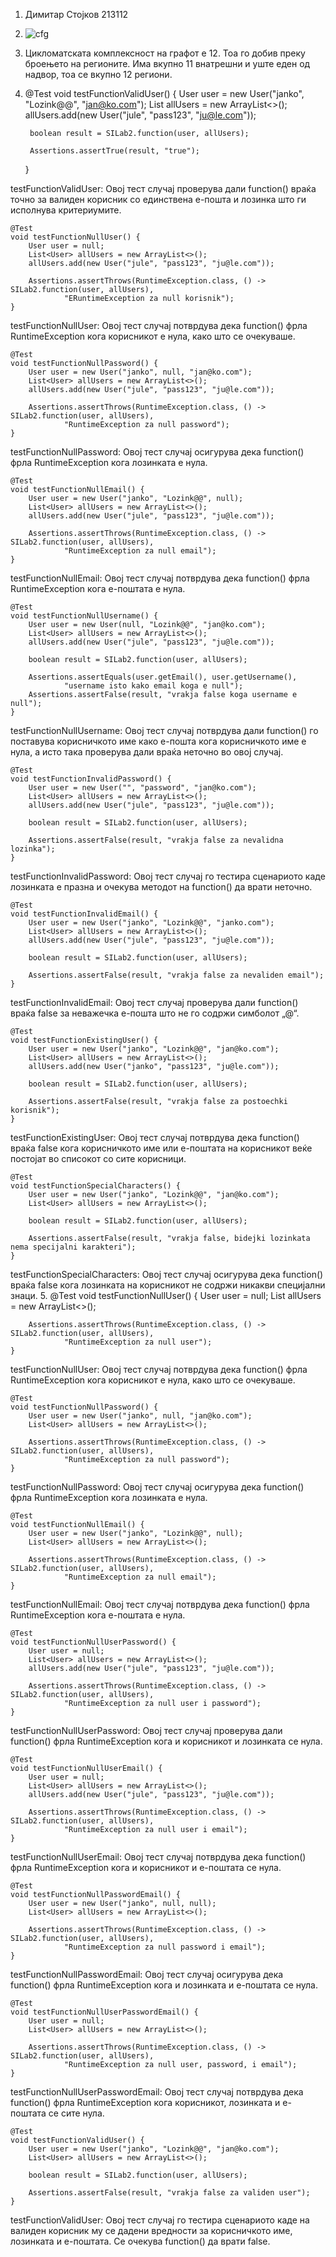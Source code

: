 1. Димитар Стојков 213112
2. ![cfg](https://github.com/dimniks/SI_2023_lab2_213112/assets/108998306/62c7f79e-8ff2-4ee3-a24d-8fbb6c06c53c)
3. Цикломатската комплексност на графот е 12. Тоа го добив преку броењето на регионите. Има вкупно 11 внатрешни и уште еден од надвор, тоа се вкупно 12 региони.
4. @Test
    void testFunctionValidUser() {
        User user = new User("janko", "Lozink@@", "jan@ko.com");
        List<User> allUsers = new ArrayList<>();
        allUsers.add(new User("jule", "pass123", "ju@le.com"));

        boolean result = SILab2.function(user, allUsers);

        Assertions.assertTrue(result, "true");
    }

testFunctionValidUser: Овој тест случај проверува дали function() враќа точно за валиден корисник со единствена е-пошта и лозинка што ги исполнува критериумите.

    @Test
    void testFunctionNullUser() {
        User user = null;
        List<User> allUsers = new ArrayList<>();
        allUsers.add(new User("jule", "pass123", "ju@le.com"));

        Assertions.assertThrows(RuntimeException.class, () -> SILab2.function(user, allUsers),
                "ERuntimeException za null korisnik");
    }

testFunctionNullUser: Овој тест случај потврдува дека function() фрла RuntimeException кога корисникот е нула, како што се очекуваше.

    @Test
    void testFunctionNullPassword() {
        User user = new User("janko", null, "jan@ko.com");
        List<User> allUsers = new ArrayList<>();
        allUsers.add(new User("jule", "pass123", "ju@le.com"));

        Assertions.assertThrows(RuntimeException.class, () -> SILab2.function(user, allUsers),
                "RuntimeException za null password");
    }

testFunctionNullPassword: Овој тест случај осигурува дека function() фрла RuntimeException кога лозинката е нула.

    @Test
    void testFunctionNullEmail() {
        User user = new User("janko", "Lozink@@", null);
        List<User> allUsers = new ArrayList<>();
        allUsers.add(new User("jule", "pass123", "ju@le.com"));

        Assertions.assertThrows(RuntimeException.class, () -> SILab2.function(user, allUsers),
                "RuntimeException za null email");
    }

testFunctionNullEmail: Овој тест случај потврдува дека function() фрла RuntimeException кога е-поштата е нула.

    @Test
    void testFunctionNullUsername() {
        User user = new User(null, "Lozink@@", "jan@ko.com");
        List<User> allUsers = new ArrayList<>();
        allUsers.add(new User("jule", "pass123", "ju@le.com"));

        boolean result = SILab2.function(user, allUsers);

        Assertions.assertEquals(user.getEmail(), user.getUsername(),
                "username isto kako email koga e null");
        Assertions.assertFalse(result, "vrakja false koga username e null");
    }

testFunctionNullUsername: Овој тест случај потврдува дали function() го поставува корисничкото име како е-пошта кога корисничкото име е нула, а исто така проверува дали враќа неточно во овој случај.

    @Test
    void testFunctionInvalidPassword() {
        User user = new User("", "password", "jan@ko.com");
        List<User> allUsers = new ArrayList<>();
        allUsers.add(new User("jule", "pass123", "ju@le.com"));

        boolean result = SILab2.function(user, allUsers);

        Assertions.assertFalse(result, "vrakja false za nevalidna lozinka");
    }

testFunctionInvalidPassword: Овој тест случај го тестира сценариото каде лозинката е празна и очекува методот на function() да врати неточно.

    @Test
    void testFunctionInvalidEmail() {
        User user = new User("janko", "Lozink@@", "janko.com");
        List<User> allUsers = new ArrayList<>();
        allUsers.add(new User("jule", "pass123", "ju@le.com"));

        boolean result = SILab2.function(user, allUsers);

        Assertions.assertFalse(result, "vrakja false za nevaliden email");
    }

testFunctionInvalidEmail: Овој тест случај проверува дали function() враќа false за неважечка е-пошта што не го содржи симболот „@“.

    @Test
    void testFunctionExistingUser() {
        User user = new User("janko", "Lozink@@", "jan@ko.com");
        List<User> allUsers = new ArrayList<>();
        allUsers.add(new User("janko", "pass123", "ju@le.com"));

        boolean result = SILab2.function(user, allUsers);

        Assertions.assertFalse(result, "vrakja false za postoechki korisnik");
    }

testFunctionExistingUser: Овој тест случај потврдува дека function() враќа false кога корисничкото име или е-поштата на корисникот веќе постојат во списокот со сите корисници.

    @Test
    void testFunctionSpecialCharacters() {
        User user = new User("janko", "Lozink@@", "jan@ko.com");
        List<User> allUsers = new ArrayList<>();

        boolean result = SILab2.function(user, allUsers);

        Assertions.assertFalse(result, "vrakja false, bidejki lozinkata nema specijalni karakteri");
    }

testFunctionSpecialCharacters: Овој тест случај осигурува дека function() враќа false кога лозинката на корисникот не содржи никакви специјални знаци.
5. @Test
    void testFunctionNullUser() {
        User user = null;
        List<User> allUsers = new ArrayList<>();

        Assertions.assertThrows(RuntimeException.class, () -> SILab2.function(user, allUsers),
                "RuntimeException za null user");
    }

testFunctionNullUser: Овој тест случај потврдува дека function() фрла RuntimeException кога корисникот е нула, како што се очекуваше.

    @Test
    void testFunctionNullPassword() {
        User user = new User("janko", null, "jan@ko.com");
        List<User> allUsers = new ArrayList<>();

        Assertions.assertThrows(RuntimeException.class, () -> SILab2.function(user, allUsers),
                "RuntimeException za null password");
    }

testFunctionNullPassword: Овој тест случај осигурува дека function() фрла RuntimeException кога лозинката е нула.

    @Test
    void testFunctionNullEmail() {
        User user = new User("janko", "Lozink@@", null);
        List<User> allUsers = new ArrayList<>();

        Assertions.assertThrows(RuntimeException.class, () -> SILab2.function(user, allUsers),
                "RuntimeException za null email");
    }

testFunctionNullEmail: Овој тест случај потврдува дека function() фрла RuntimeException кога е-поштата е нула.

    @Test
    void testFunctionNullUserPassword() {
        User user = null;
        List<User> allUsers = new ArrayList<>();
        allUsers.add(new User("jule", "pass123", "ju@le.com"));

        Assertions.assertThrows(RuntimeException.class, () -> SILab2.function(user, allUsers),
                "RuntimeException za null user i password");
    }

testFunctionNullUserPassword: Овој тест случај проверува дали function() фрла RuntimeException кога и корисникот и лозинката се нула.

    @Test
    void testFunctionNullUserEmail() {
        User user = null;
        List<User> allUsers = new ArrayList<>();
        allUsers.add(new User("jule", "pass123", "ju@le.com"));

        Assertions.assertThrows(RuntimeException.class, () -> SILab2.function(user, allUsers),
                "RuntimeException za null user i email");
    }

testFunctionNullUserEmail: Овој тест случај потврдува дека function() фрла RuntimeException кога и корисникот и е-поштата се нула.

    @Test
    void testFunctionNullPasswordEmail() {
        User user = new User("janko", null, null);
        List<User> allUsers = new ArrayList<>();

        Assertions.assertThrows(RuntimeException.class, () -> SILab2.function(user, allUsers),
                "RuntimeException za null password i email");
    }

testFunctionNullPasswordEmail: Овој тест случај осигурува дека function() фрла RuntimeException кога и лозинката и е-поштата се нула.

    @Test
    void testFunctionNullUserPasswordEmail() {
        User user = null;
        List<User> allUsers = new ArrayList<>();

        Assertions.assertThrows(RuntimeException.class, () -> SILab2.function(user, allUsers),
                "RuntimeException za null user, password, i email");
    }

testFunctionNullUserPasswordEmail: Овој тест случај потврдува дека function() фрла RuntimeException кога корисникот, лозинката и е-поштата се сите нула.

    @Test
    void testFunctionValidUser() {
        User user = new User("janko", "Lozink@@", "jan@ko.com");
        List<User> allUsers = new ArrayList<>();

        boolean result = SILab2.function(user, allUsers);

        Assertions.assertFalse(result, "vrakja false za validen user");
    }

testFunctionValidUser: Овој тест случај го тестира сценариото каде на валиден корисник му се дадени вредности за корисничкото име, лозинката и е-поштата. Се очекува function() да врати false.
